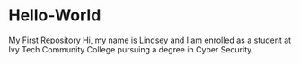 # Hello-World
My First Repository 
Hi, my name is Lindsey and I am enrolled as a student at Ivy Tech Community College pursuing a degree in Cyber Security.
